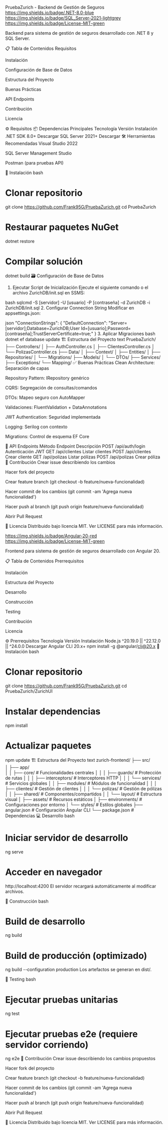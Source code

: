 PruebaZurich - Backend de Gestión de Seguros
https://img.shields.io/badge/.NET-8.0-blue
https://img.shields.io/badge/SQL_Server-2021-lightgrey
https://img.shields.io/badge/License-MIT-green

Backend para sistema de gestión de seguros desarrollado con .NET 8 y SQL Server.

📋 Tabla de Contenidos
Requisitos

Instalación

Configuración de Base de Datos

Estructura del Proyecto

Buenas Prácticas

API Endpoints

Contribución

Licencia

⚙️ Requisitos
📦 Dependencias Principales
Tecnología	Versión	Instalación
.NET SDK	8.0+	Descargar
SQL Server	2021+	Descargar
🛠 Herramientas Recomendadas
Visual Studio 2022

SQL Server Management Studio

Postman (para pruebas API)

🚀 Instalación
bash
# Clonar repositorio
git clone https://github.com/Frank95G/PruebaZurich.git
cd PruebaZurich

# Restaurar paquetes NuGet
dotnet restore

# Compilar solución
dotnet build
🗃 Configuración de Base de Datos
1. Ejecutar Script de Inicialización
Ejecute el siguiente comando o el archivo ZurichDB/init.sql en SSMS:

bash
sqlcmd -S [servidor] -U [usuario] -P [contraseña] -d ZurichDB -i ZurichDB/init.sql
2. Configurar Connection String
Modificar en appsettings.json:

json
"ConnectionStrings": {
  "DefaultConnection": "Server=[servidor];Database=ZurichDB;User Id=[usuario];Password=[contraseña];TrustServerCertificate=true;"
}
3. Aplicar Migraciones
bash
dotnet ef database update
🏗 Estructura del Proyecto
text
PruebaZurich/
├── Controllers/
│   ├── AuthController.cs
│   ├── ClientesController.cs
│   └── PolizasController.cs
├── Data/
│   ├── Context/
│   ├── Entities/
│   ├── Repositories/
│   └── Migrations/
├── Models/
│   └── DTOs/
├── Services/
├── Exceptions/
└── Mapping/
✅ Buenas Prácticas
Clean Architecture: Separación de capas

Repository Pattern: IRepository<T> genérico

CQRS: Segregación de consultas/comandos

DTOs: Mapeo seguro con AutoMapper

Validaciones: FluentValidation + DataAnnotations

JWT Authentication: Seguridad implementada

Logging: Serilog con contexto

Migrations: Control de esquema EF Core

📡 API Endpoints
Método	Endpoint	Descripción
POST	/api/auth/login	Autenticación JWT
GET	/api/clientes	Listar clientes
POST	/api/clientes	Crear cliente
GET	/api/polizas	Listar pólizas
POST	/api/polizas	Crear póliza
🤝 Contribución
Crear issue describiendo los cambios

Hacer fork del proyecto

Crear feature branch (git checkout -b feature/nueva-funcionalidad)

Hacer commit de los cambios (git commit -am 'Agrega nueva funcionalidad')

Hacer push al branch (git push origin feature/nueva-funcionalidad)

Abrir Pull Request

📜 Licencia
Distribuido bajo licencia MIT. Ver LICENSE para más información.

https://img.shields.io/badge/Angular-20-red
https://img.shields.io/badge/License-MIT-green

Frontend para sistema de gestión de seguros desarrollado con Angular 20.

📋 Tabla de Contenidos
Prerrequisitos

Instalación

Estructura del Proyecto

Desarrollo

Construcción

Testing

Contribución

Licencia

⚙️ Prerrequisitos
Tecnología	Versión	Instalación
Node.js	^20.19.0 || ^22.12.0 || ^24.0.0	Descargar
Angular CLI	20.x+	npm install -g @angular/cli@20.x
🚀 Instalación
bash
# Clonar repositorio
git clone https://github.com/Frank95G/PruebaZurich.git
cd PruebaZurich/ZurichUI

# Instalar dependencias
npm install

# Actualizar paquetes
npm update
🏗 Estructura del Proyecto
text
zurich-frontend/
├── src/                         
│   ├── app/                     
│   │   ├── core/                # Funcionalidades centrales
│   │   │   ├── guards/          # Protección de rutas
│   │   │   ├── interceptors/    # Interceptores HTTP
│   │   │   └── services/        # Servicios globales
│   │   ├── modules/             # Módulos de funcionalidad
│   │   │   ├── clientes/        # Gestión de clientes
│   │   │   └── polizas/         # Gestión de pólizas
│   │   ├── shared/              # Componentes/compartidos
│   │   └── layout/              # Estructura visual
│   ├── assets/                  # Recursos estáticos
│   ├── environments/            # Configuraciones por entorno
│   └── styles/                  # Estilos globales
├── angular.json                 # Configuración Angular CLI
└── package.json                 # Dependencias
💻 Desarrollo
bash
# Iniciar servidor de desarrollo
ng serve

# Acceder en navegador
http://localhost:4200
El servidor recargará automáticamente al modificar archivos.

🔨 Construcción
bash
# Build de desarrollo
ng build

# Build de producción (optimizado)
ng build --configuration production
Los artefactos se generan en dist/.

🧪 Testing
bash
# Ejecutar pruebas unitarias
ng test

# Ejecutar pruebas e2e (requiere servidor corriendo)
ng e2e
🤝 Contribución
Crear issue describiendo los cambios propuestos

Hacer fork del proyecto

Crear feature branch (git checkout -b feature/nueva-funcionalidad)

Hacer commit de los cambios (git commit -am 'Agrega nueva funcionalidad')

Hacer push al branch (git push origin feature/nueva-funcionalidad)

Abrir Pull Request

📜 Licencia
Distribuido bajo licencia MIT. Ver LICENSE para más información.